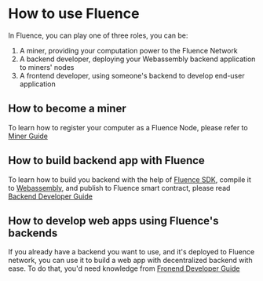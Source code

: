 # How to use Fluence
In Fluence, you can play one of three roles, you can be:
1. A miner, providing your computation power to the Fluence Network
2. A backend developer, deploying your Webassembly backend application to miners' nodes
3. A frontend developer, using someone's backend to develop end-user application

## How to become a miner
To learn how to register your computer as a Fluence Node, please refer to [Miner Guide](miner.md)

## How to build backend app with Fluence
To learn how to build you backend with the help of [Fluence SDK](../../backend/sdk/README.md), compile it to [Webassembly](https://webassembly.org), and publish to Fluence smart contract, please read [Backend Developer Guide](backend.md)

## How to develop web apps using Fluence's backends
If you already have a backend you want to use, and it's deployed to Fluence network, you can use it to build a web app with decentralized backend with ease. To do that, you'd need knowledge from [Fronend Developer Guide](frontend.md)
